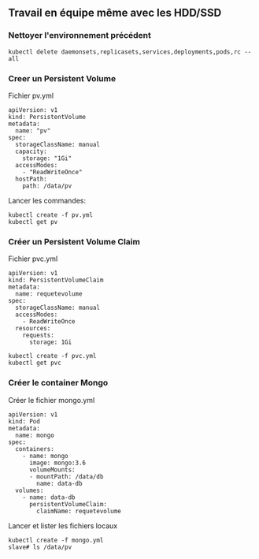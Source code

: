 ## Travail en équipe même avec les HDD/SSD

### Nettoyer l'environnement précédent

`kubectl delete daemonsets,replicasets,services,deployments,pods,rc --all`

### Creer un Persistent Volume

Fichier pv.yml

```
apiVersion: v1
kind: PersistentVolume
metadata:
  name: "pv"
spec:
  storageClassName: manual
  capacity:
    storage: "1Gi"
  accessModes:
    - "ReadWriteOnce"
  hostPath:
    path: /data/pv
```

Lancer les commandes: 
```
kubectl create -f pv.yml
kubectl get pv
```

### Créer un Persistent Volume Claim

Fichier pvc.yml
```
apiVersion: v1
kind: PersistentVolumeClaim
metadata:
  name: requetevolume
spec:
  storageClassName: manual
  accessModes:
    - ReadWriteOnce
  resources:
    requests:
      storage: 1Gi
```


```
kubectl create -f pvc.yml
kubectl get pvc
```

### Créer le container Mongo

Créer le fichier mongo.yml

```
apiVersion: v1
kind: Pod
metadata:
  name: mongo
spec:
  containers:
    - name: mongo
      image: mongo:3.6
      volumeMounts:
      - mountPath: /data/db
        name: data-db
  volumes:
    - name: data-db
      persistentVolumeClaim:
        claimName: requetevolume
```

Lancer et lister les fichiers locaux
```
kubectl create -f mongo.yml
slave# ls /data/pv 
```

